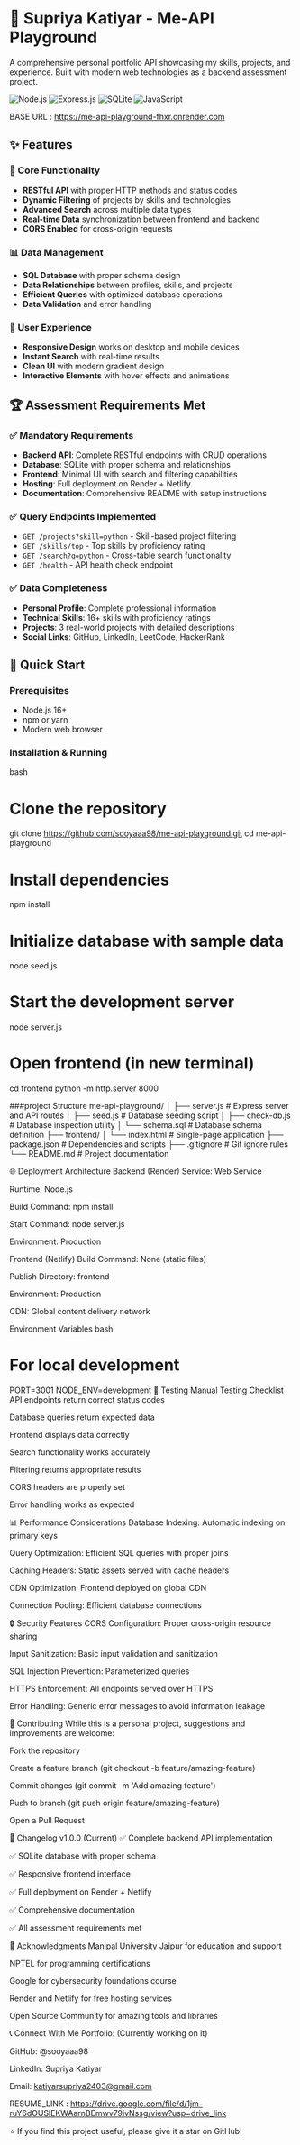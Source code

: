 # 🚀 Supriya Katiyar - Me-API Playground

A comprehensive personal portfolio API showcasing my skills, projects, and experience. Built with modern web technologies as a backend assessment project.

![Node.js](https://img.shields.io/badge/Node.js-339933?style=for-the-badge&logo=nodedotjs&logoColor=white)
![Express.js](https://img.shields.io/badge/Express.js-000000?style=for-the-badge&logo=express&logoColor=white)
![SQLite](https://img.shields.io/badge/SQLite-003B57?style=for-the-badge&logo=sqlite&logoColor=white)
![JavaScript](https://img.shields.io/badge/JavaScript-F7DF1E?style=for-the-badge&logo=javascript&logoColor=black)

BASE URL : https://me-api-playground-fhxr.onrender.com

## ✨ Features

### 🎯 Core Functionality
- **RESTful API** with proper HTTP methods and status codes
- **Dynamic Filtering** of projects by skills and technologies
- **Advanced Search** across multiple data types
- **Real-time Data** synchronization between frontend and backend
- **CORS Enabled** for cross-origin requests

### 📊 Data Management
- **SQL Database** with proper schema design
- **Data Relationships** between profiles, skills, and projects
- **Efficient Queries** with optimized database operations
- **Data Validation** and error handling

### 🎨 User Experience
- **Responsive Design** works on desktop and mobile devices
- **Instant Search** with real-time results
- **Clean UI** with modern gradient design
- **Interactive Elements** with hover effects and animations

## 🏆 Assessment Requirements Met

### ✅ Mandatory Requirements
- **Backend API**: Complete RESTful endpoints with CRUD operations
- **Database**: SQLite with proper schema and relationships  
- **Frontend**: Minimal UI with search and filtering capabilities
- **Hosting**: Full deployment on Render + Netlify
- **Documentation**: Comprehensive README with setup instructions

### ✅ Query Endpoints Implemented
- `GET /projects?skill=python` - Skill-based project filtering
- `GET /skills/top` - Top skills by proficiency rating
- `GET /search?q=python` - Cross-table search functionality
- `GET /health` - API health check endpoint

### ✅ Data Completeness
- **Personal Profile**: Complete professional information
- **Technical Skills**: 16+ skills with proficiency ratings
- **Projects**: 3 real-world projects with detailed descriptions
- **Social Links**: GitHub, LinkedIn, LeetCode, HackerRank

## 🚀 Quick Start

### Prerequisites
- Node.js 16+ 
- npm or yarn
- Modern web browser

### Installation & Running
bash
# Clone the repository
git clone https://github.com/sooyaaa98/me-api-playground.git
cd me-api-playground

# Install dependencies
npm install

# Initialize database with sample data
node seed.js

# Start the development server
node server.js

# Open frontend (in new terminal)
cd frontend
python -m http.server 8000

###project Structure
me-api-playground/
│   ├── server.js          # Express server and API routes
│   ├── seed.js           # Database seeding script
│   ├── check-db.js       # Database inspection utility
│   └── schema.sql        # Database schema definition
├── frontend/
│   └── index.html        # Single-page application
├── package.json          # Dependencies and scripts
├── .gitignore           # Git ignore rules
└── README.md           # Project documentation


🌐 Deployment Architecture
Backend (Render)
Service: Web Service

Runtime: Node.js

Build Command: npm install

Start Command: node server.js

Environment: Production

Frontend (Netlify)
Build Command: None (static files)

Publish Directory: frontend

Environment: Production

CDN: Global content delivery network

Environment Variables
bash
# For local development
PORT=3001
NODE_ENV=development
🧪 Testing
Manual Testing Checklist
API endpoints return correct status codes

Database queries return expected data

Frontend displays data correctly

Search functionality works accurately

Filtering returns appropriate results

CORS headers are properly set

Error handling works as expected


📊 Performance Considerations
Database Indexing: Automatic indexing on primary keys

Query Optimization: Efficient SQL queries with proper joins

Caching Headers: Static assets served with cache headers

CDN Optimization: Frontend deployed on global CDN

Connection Pooling: Efficient database connections

🔒 Security Features
CORS Configuration: Proper cross-origin resource sharing

Input Sanitization: Basic input validation and sanitization

SQL Injection Prevention: Parameterized queries

HTTPS Enforcement: All endpoints served over HTTPS

Error Handling: Generic error messages to avoid information leakage

🤝 Contributing
While this is a personal project, suggestions and improvements are welcome:

Fork the repository

Create a feature branch (git checkout -b feature/amazing-feature)

Commit changes (git commit -m 'Add amazing feature')

Push to branch (git push origin feature/amazing-feature)

Open a Pull Request

📝 Changelog
v1.0.0 (Current)
✅ Complete backend API implementation

✅ SQLite database with proper schema

✅ Responsive frontend interface

✅ Full deployment on Render + Netlify

✅ Comprehensive documentation

✅ All assessment requirements met

🙏 Acknowledgments
Manipal University Jaipur for education and support

NPTEL for programming certifications

Google for cybersecurity foundations course

Render and Netlify for free hosting services

Open Source Community for amazing tools and libraries

📞 Connect With Me
Portfolio: (Currently working on it)

GitHub: @sooyaaa98

LinkedIn: Supriya Katiyar

Email: katiyarsupriya2403@gmail.com

RESUME_LINK : https://drive.google.com/file/d/1jm-ruY6dOUSlEKWAarnBEmwv79ivNssg/view?usp=drive_link



⭐ If you find this project useful, please give it a star on GitHub!

